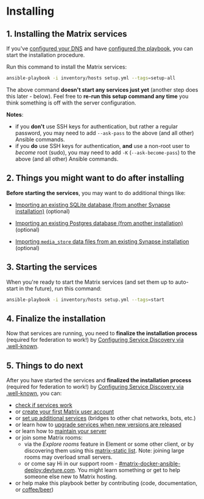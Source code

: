 # Installing

## 1. Installing the Matrix services

If you've [configured your DNS](configuring-dns.md) and have [configured the playbook](configuring-playbook.md), you can start the installation procedure.

Run this command to install the Matrix services:

```bash
ansible-playbook -i inventory/hosts setup.yml --tags=setup-all
```

The above command **doesn't start any services just yet** (another step does this later - below). Feel free to **re-run this setup command any time** you think something is off with the server configuration.

**Notes**:
- if you **don't** use SSH keys for authentication, but rather a regular password, you may need to add `--ask-pass` to the above (and all other) Ansible commands.
- if you **do** use SSH keys for authentication, **and** use a non-root user to *become* root (sudo), you may need to add `-K` (`--ask-become-pass`) to the above (and all other) Ansible commands.


## 2. Things you might want to do after installing

**Before starting the services**, you may want to do additional things like:

- [Importing an existing SQLite database (from another Synapse installation)](importing-synapse-sqlite.md) (optional)

- [Importing an existing Postgres database (from another installation)](importing-postgres.md) (optional)

- [Importing `media_store` data files from an existing Synapse installation](importing-synapse-media-store.md) (optional)


## 3. Starting the services

When you're ready to start the Matrix services (and set them up to auto-start in the future), run this command:

```bash
ansible-playbook -i inventory/hosts setup.yml --tags=start
```

## 4. Finalize the installation

Now that services are running, you need to **finalize the installation process** (required for federation to work!) by [Configuring Service Discovery via .well-known](configuring-well-known.md).


## 5. Things to do next

After you have started the services and **finalized the installation process** (required for federation to work!) by [Configuring Service Discovery via .well-known](configuring-well-known.md), you can:

- [check if services work](maintenance-checking-services.md)
- or [create your first Matrix user account](registering-users.md)
- or [set up additional services](configuring-playbook.md#other-configuration-options) (bridges to other chat networks, bots, etc.)
- or learn how to [upgrade services when new versions are released](maintenance-upgrading-services.md)
- or learn how to [maintain your server](faq.md#maintenance)
- or join some Matrix rooms:
  * via the *Explore rooms* feature in Element or some other client, or by discovering them using this [matrix-static list](https://view.matrix.org). Note: joining large rooms may overload small servers.
  * or come say Hi in our support room - [#matrix-docker-ansible-deploy:devture.com](https://to.chat.dingshunyu.top/#/#matrix-docker-ansible-deploy:devture.com). You might learn something or get to help someone else new to Matrix hosting.
- or help make this playbook better by contributing (code, documentation, or [coffee/beer](https://liberapay.com/s.pantaleev/donate))
